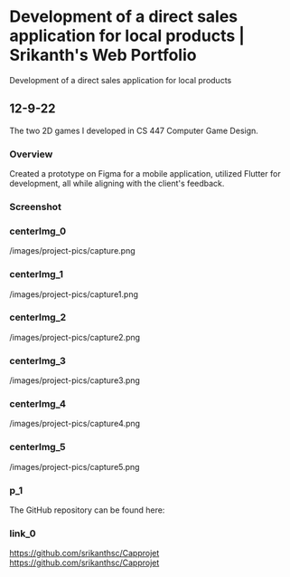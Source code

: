 # Development of a direct sales application for local products | Srikanth's Web Portfolio
Development of a direct sales application for local products
## 12-9-22
The two 2D games I developed in CS 447 Computer Game Design.
### Overview
Created a prototype on Figma for a mobile application, utilized Flutter for development, all while aligning with the client's feedback.
### Screenshot

### centerImg_0
/images/project-pics/capture.png 
### centerImg_1
/images/project-pics/capture1.png 
### centerImg_2
/images/project-pics/capture2.png 
### centerImg_3
/images/project-pics/capture3.png 
### centerImg_4
/images/project-pics/capture4.png 
### centerImg_5
/images/project-pics/capture5.png 

### p_1
The GitHub repository can be found here:
### link_0
https://github.com/srikanthsc/Capprojet https://github.com/srikanthsc/Capprojet

